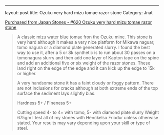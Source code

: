 ---
layout: post
title: Ozuku very hard mizu tomae razor stone
Category: Jnat

[Purchased from Japan Stones - #620 Ozuku very hard mizu tomae razor stone](https://www.japanstones.com/product-page/1013-okudo-green-asagi-tomae-razor-hone)

> A classic mizu water blue tomae fron the Ozuku mine. This stone is very hard although it makes a very nice platform for Mikawa naguar, tomo nagura or a diamond plate generated slurry. I found the best way to use it, after a 5 or 8k synthetic is to run about 30 passes on a tomonagura slurry and then add one layer of Kapton tape on the spine and add an additional five or six weight of the razor stones. These land right on the edge of the edge and it can kick up the edge to 15k or higher.
>
> A very handsome stone it has a faint cloudy or foggy pattern. There are not inclusions for cracks although at both extreme ends of the top surface the sediment lays slightly bias.
>
> Hardness 5+ / Fineness 5+
>
> Cutting speed 4- to 4+ with tomo, 5- with diamond plate slurry
> Weight 675gm
> I test all of my stones with Henckelso Friodur unless otherwise stated. 
> Your results may vary depending upon your skill or type of steel.